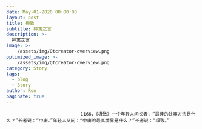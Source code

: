 ```yaml
---
date: May-01-2020 00:00:00
layout: post
title: 极致
subtitle: 神寓之言
description: >-
  神寓之言
image: >-
    /assets/img/Qtcreator-overview.png
optimized_image: >-
    /assets/img/Qtcreator-overview.png
category: Story
tags:
  - blog
  - Story
author: Ron
paginate: true
---
```


							　　1166，《极致》一个年轻人问长者：“最佳的处事方法是什么？”长者说：“中庸。”年轻人又问：“中庸的最高境界是什么？”长者说：“极致。”
							
							
						
